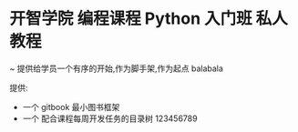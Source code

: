 # 开智学院 编程课程 Python 入门班 私人教程
~ 提供给学员一个有序的开始,作为脚手架,作为起点
balabala

提供:

- 一个 gitbook 最小图书框架
- 一个 配合课程每周开发任务的目录树
123456789
